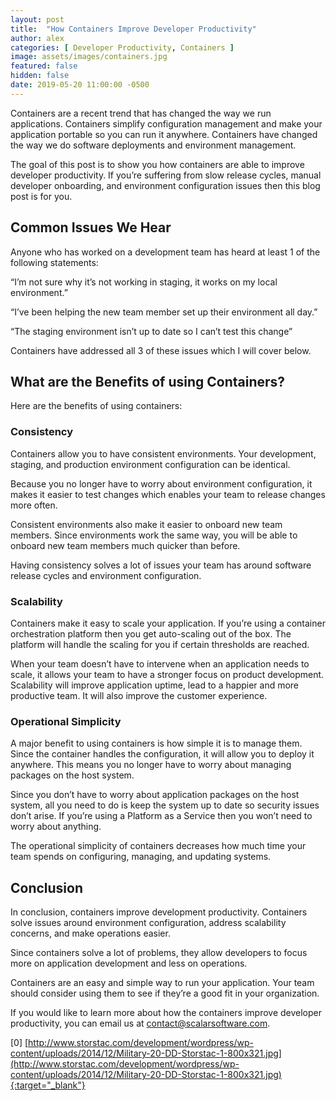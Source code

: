```yaml
---
layout: post
title:  "How Containers Improve Developer Productivity"
author: alex
categories: [ Developer Productivity, Containers ]
image: assets/images/containers.jpg
featured: false
hidden: false
date: 2019-05-20 11:00:00 -0500
---
```


Containers are a recent trend that has changed the way we run applications. Containers simplify configuration management and make your application portable so you can run it anywhere. Containers have changed the way we do software deployments and environment management.

The goal of this post is to show you how containers are able to improve developer productivity. If you’re suffering from slow release cycles, manual developer onboarding, and environment configuration issues then this blog post is for you.

## Common Issues We Hear

Anyone who has worked on a development team has heard at least 1 of the following statements:

“I’m not sure why it’s not working in staging, it works on my local environment.”

“I’ve been helping the new team member set up their environment all day.”

“The staging environment isn’t up to date so I can’t test this change”

Containers have addressed all 3 of these issues which I will cover below.

## What are the Benefits of using Containers?

Here are the benefits of using containers:

### Consistency

Containers allow you to have consistent environments. Your development, staging, and production environment configuration can be identical.

Because you no longer have to worry about environment configuration, it makes it easier to test changes which enables your team to release changes more often.

Consistent environments also make it easier to onboard new team members. Since environments work the same way, you will be able to onboard new team members much quicker than before.

Having consistency solves a lot of issues your team has around software release cycles and environment configuration.

### Scalability

Containers make it easy to scale your application. If you’re using a container orchestration platform then you get auto-scaling out of the box. The platform will handle the scaling for you if certain thresholds are reached.

When your team doesn’t have to intervene when an application needs to scale, it allows your team to have a stronger focus on product development. Scalability will improve application uptime, lead to a happier and more productive team. It will also improve the customer experience.

### Operational Simplicity

A major benefit to using containers is how simple it is to manage them. Since the container handles the configuration, it will allow you to deploy it anywhere. This means you no longer have to worry about managing packages on the host system.

Since you don’t have to worry about application packages on the host system, all you need to do is keep the system up to date so security issues don’t arise. If you’re using a Platform as a Service then you won’t need to worry about anything.

The operational simplicity of containers decreases how much time your team spends on configuring, managing, and updating systems.

## Conclusion

In conclusion, containers improve development productivity. Containers solve issues around environment configuration, address scalability concerns, and make operations easier.

Since containers solve a lot of problems, they allow developers to focus more on application development and less on operations.

Containers are an easy and simple way to run your application. Your team should consider using them to see if they’re a good fit in your organization.

If you would like to learn more about how the containers improve developer productivity, you can email us at [contact@scalarsoftware.com](mailto:contact@scalarsoftware.com).

[0] [http://www.storstac.com/development/wordpress/wp-content/uploads/2014/12/Military-20-DD-Storstac-1-800x321.jpg](http://www.storstac.com/development/wordpress/wp-content/uploads/2014/12/Military-20-DD-Storstac-1-800x321.jpg){:target="_blank"}
